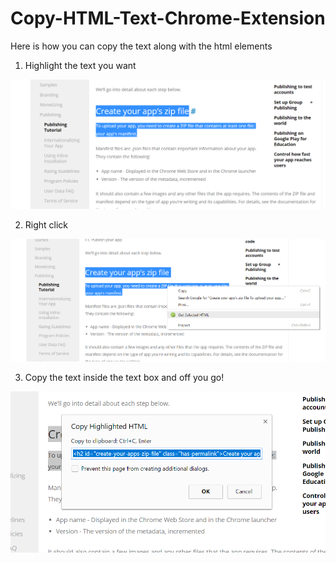 # Copy-HTML-Text-Chrome-Extension

Here is how you can copy the text along with the html elements

1. Highlight the text you want

![Screenshot](/assets/screenshots/sc1.png?raw=true)

2. Right click

![Screenshot](/assets/screenshots/sc2.png?raw=true)

3. Copy the text inside the text box and off you go!

![Screenshot](/assets/screenshots/sc3.png?raw=true)
